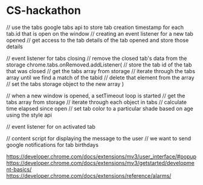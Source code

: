 # CS-hackathon

// use the tabs google tabs api to store tab creation timestamp for each tab.id that is open on the window
  // creating an event listener for a new tab opened
  // get access to the tab details of the tab opened and store those details

// event listener for tabs closing
  // remove the closed tab's data from the storage
  chrome.tabs.onRemoved.addListener(
    // store the tab id of the tab that was closed
    // get the tabs array from storage
    // iterate through the tabs array until we find a match of the tabid
      // delete that element from the array
    // set the tabs storage object to the new array
  )

// when a new window is opened, a setTimeout loop is started
  // get the tabs array from storage
  // iterate through each object in tabs
    // calculate time elapsed since open
    // set tab color to a particular shade based on age using the style api

// event listener for on activated tab

// content script for displaying the message to the user
// we want to send google notifications for tab birthdays

https://developer.chrome.com/docs/extensions/mv3/user_interface/#popup
https://developer.chrome.com/docs/extensions/mv3/getstarted/development-basics/
https://developer.chrome.com/docs/extensions/reference/alarms/